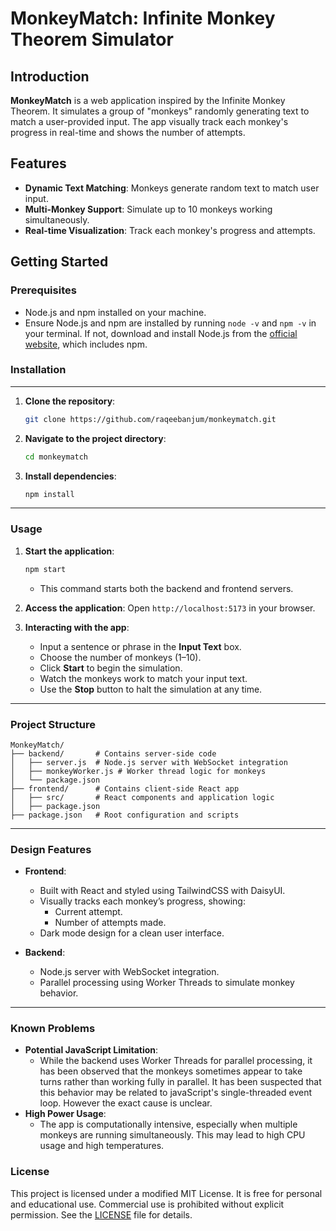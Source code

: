 
# MonkeyMatch: Infinite Monkey Theorem Simulator

## Introduction

**MonkeyMatch** is a web application inspired by the Infinite Monkey Theorem. It simulates a group of "monkeys" randomly generating text to match a user-provided input. The app visually track each monkey's progress in real-time and shows the number of attempts.

## Features

- **Dynamic Text Matching**: Monkeys generate random text to match user input.
- **Multi-Monkey Support**: Simulate up to 10 monkeys working simultaneously.
- **Real-time Visualization**: Track each monkey's progress and attempts.


## Getting Started

### Prerequisites

- Node.js and npm installed on your machine.
- Ensure Node.js and npm are installed by running `node -v` and `npm -v` in your terminal. If not, download and install Node.js from the [official website](https://nodejs.org/), which includes npm.

### Installation

---


1. **Clone the repository**:
   ```bash
   git clone https://github.com/raqeebanjum/monkeymatch.git
   ```

2. **Navigate to the project directory**:
   ```bash
   cd monkeymatch
   ```

3. **Install dependencies**:
   ```bash
   npm install
   ```

---

### Usage

1. **Start the application**:
   ```bash
   npm start
   ```
   - This command starts both the backend and frontend servers.

2. **Access the application**:
   Open `http://localhost:5173` in your browser.

3. **Interacting with the app**:
   - Input a sentence or phrase in the **Input Text** box.
   - Choose the number of monkeys (1–10).
   - Click **Start** to begin the simulation.
   - Watch the monkeys work to match your input text.
   - Use the **Stop** button to halt the simulation at any time.

---

### Project Structure

```
MonkeyMatch/
├── backend/       # Contains server-side code
│   ├── server.js  # Node.js server with WebSocket integration
│   ├── monkeyWorker.js # Worker thread logic for monkeys
│   └── package.json
├── frontend/      # Contains client-side React app
│   ├── src/       # React components and application logic
│   ├── package.json
├── package.json   # Root configuration and scripts
```

---

### Design Features

- **Frontend**:
  - Built with React and styled using TailwindCSS with DaisyUI.
  - Visually tracks each monkey’s progress, showing:
    - Current attempt.
    - Number of attempts made.
  -	Dark mode design for a clean user interface.

- **Backend**:
  - Node.js server with WebSocket integration.
  - Parallel processing using Worker Threads to simulate monkey behavior.

---

### Known Problems
  - **Potential JavaScript Limitation**:
    - While the backend uses Worker Threads for parallel processing, it has been observed that the monkeys sometimes appear to take turns rather than working fully in parallel. It has been suspected that this behavior may be related to javaScript's single-threaded event loop. However the exact cause is unclear.
  - **High Power Usage**:
    - The app is computationally intensive, especially when multiple monkeys are running simultaneously. This may lead to high CPU usage and high temperatures.



### License

This project is licensed under a modified MIT License. It is free for personal and educational use. Commercial use is prohibited without explicit permission. See the [LICENSE](./LICENSE) file for details.